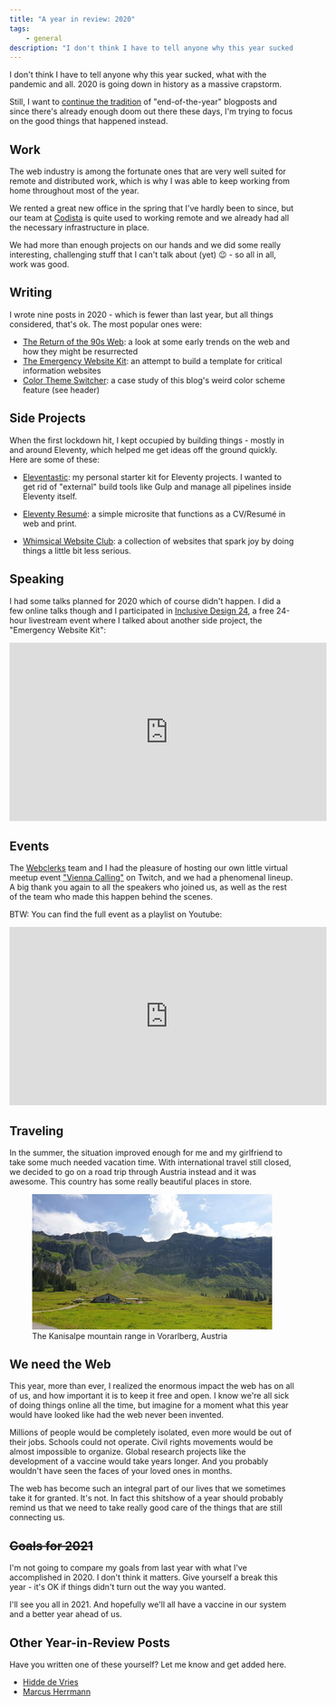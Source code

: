 ```yaml
---
title: "A year in review: 2020"
tags: 
    - general
description: "I don't think I have to tell anyone why this year sucked. I still want to continue the end-of-the-year blogpost tradition, but focus on the good things that happened instead."
---
```


<p class="lead">I don't think I have to tell anyone why this year sucked, what with the pandemic and all. 2020 is going down in history as a massive crapstorm.</p>

Still, I want to [continue the tradition](/blog/year-in-review-2019) of "end-of-the-year" blogposts and since there's already enough doom out there these days, I'm trying to focus on the good things that happened instead.

## Work

The web industry is among the fortunate ones that are very well suited for remote and distributed work, which is why I was able to keep working from home throughout most of the year. 

We rented a great new office in the spring that I've hardly been to since, but our team at [Codista](https://www.codista.com/) is quite used to working remote and we already had all the necessary infrastructure in place.

We had more than enough projects on our hands and we did some really interesting, challenging stuff that I can't talk about (yet) 😉 - so all in all, work was good.

## Writing

I wrote nine posts in 2020 - which is fewer than last year, but all things considered, that's ok. The most popular ones were: 

* [The Return of the 90s Web](/blog/the-return-of-the-90s-web/): a look at some early trends on the web and how they might be resurrected
* [The Emergency Website Kit](/blog/emergency-website-kit/): an attempt to build a template for critical information websites
* [Color Theme Switcher](/blog/color-theme-switcher/): a case study of this blog's weird color scheme feature (see header)

## Side Projects

When the first lockdown hit, I kept occupied by building things - mostly in and around Eleventy, which helped me get ideas off the ground quickly. Here are some of these:

* [Eleventastic](https://github.com/maxboeck/eleventastic): my personal starter kit for Eleventy projects. I wanted to get rid of "external" build tools like Gulp and manage all pipelines inside Eleventy itself.

* [Eleventy Resumé](https://github.com/maxboeck/resume): a simple microsite that functions as a CV/Resumé in web and print.

* [Whimsical Website Club](https://whimsical.club/): a collection of websites that spark joy by doing things a little bit less serious.

## Speaking

I had some talks planned for 2020 which of course didn't happen. I did a few online talks though and I participated in [Inclusive Design 24](https://inclusivedesign24.org/2020/), a free 24-hour livestream event where I talked about another side project, the "Emergency Website Kit":

<div class="embed embed--16-9">
    <iframe width="560" height="315" src="https://www.youtube-nocookie.com/embed/8RdrRCq8VzU?start=53" frameborder="0" allow="accelerometer; autoplay; clipboard-write; encrypted-media; gyroscope; picture-in-picture" allowfullscreen></iframe>
</div>

## Events

The [Webclerks](http://webclerks.at/) team and I had the pleasure of hosting our own little virtual meetup event ["Vienna Calling"](https://webclerks.at/vienna-calling/) on Twitch, and we had a phenomenal lineup. A big thank you again to all the speakers who joined us, as well as the rest of the team who made this happen behind the scenes. 

BTW: You can find the full event as a playlist on Youtube:

<div class="embed embed--16-9">
    <iframe width="560" height="315" src="https://www.youtube.com/embed/videoseries?list=PLSJe-hizqRL0qMDlLzBp1WZZXJFdmP6lz" frameborder="0" allow="accelerometer; autoplay; encrypted-media; gyroscope; picture-in-picture" allowfullscreen></iframe>
</div>

## Traveling

In the summer, the situation improved enough for me and my girlfriend to take some much needed vacation time. With international travel still closed, we decided to go on a road trip through Austria instead and it was awesome. This country has some really beautiful places in store.

<!-- <blockquote class="twitter-tweet"><p lang="en" dir="ltr">I&#39;m staying in this cabin in the mountains for a few days without internet. So if there&#39;s any dev twitter drama kindly do it without me 😉 <a href="https://t.co/O62x9NoxG0">pic.twitter.com/O62x9NoxG0</a></p>&mdash; Max Böck (@mxbck) <a href="https://twitter.com/mxbck/status/1289958987647995904?ref_src=twsrc%5Etfw">August 2, 2020</a></blockquote> -->

<figure class="extend">
    <img src="mountains.jpg" alt="A small cabin in the Austrian alps, under a clear blue sky" loading="lazy" />
    <figcaption>The Kanisalpe mountain range in Vorarlberg, Austria</figcaption>
</figure>

## We need the Web

This year, more than ever, I realized the enormous impact the web has on all of us, and how important it is to keep it free and open. I know we're all sick of doing things online all the time, but imagine for a moment what this year would have looked like had the web never been invented.

Millions of people would be completely isolated, even more would be out of their jobs. Schools could not operate. Civil rights movements would be almost impossible to organize. Global research projects like the development of a vaccine would take years longer. And you probably wouldn't have seen the faces of your loved ones in months. 

The web has become such an integral part of our lives that we sometimes take it for granted. It's not. In fact this shitshow of a year should probably remind us that we need to take really good care of the things that are still connecting us.

## ~~Goals for 2021~~

I'm not going to compare my goals from last year with what I've accomplished in 2020. I don't think it matters. Give yourself a break this year - it's OK if things didn't turn out the way you wanted.

I'll see you all in 2021. And hopefully we'll all have a vaccine in our system and a better year ahead of us.

## Other Year-in-Review Posts

Have you written one of these yourself? Let me know and get added here.

* [Hidde de Vries](https://hiddedevries.nl/en/blog/2020-12-17-2020-in-review/)
* [Marcus Herrmann](https://marcus.io/blog/my-2020)